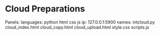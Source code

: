 # Cloud Preparations
Panels:
 languages:
   python
   html
   css
   js
 ip:
  127.0.0.1:5900
 names:
  intcloud.py
  cloud_index.html
  cloud_copy.html
  cloud_upload.html
  style.css
  scripts.js

 